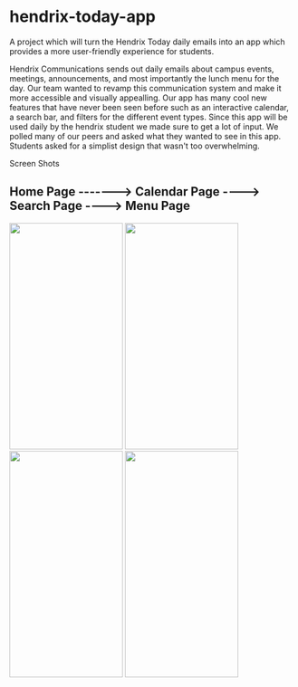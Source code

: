 # hendrix-today-app
A project which will turn the Hendrix Today daily emails into an app which provides a more user-friendly experience for students.

Hendrix Communications sends out daily emails about campus events, meetings, announcements, and most importantly the lunch menu for the day. Our team wanted to revamp this communication system and make it more accessible and visually appealling. Our app has many cool new features that have never been seen before such as an interactive calendar, a search bar, and filters for the different event types. Since this app will be used daily by the hendrix student we made sure to get a lot of input. We polled many of our peers and asked what they wanted to see in this app. Students asked for a simplist design that wasn't too overwhelming. 

Screen Shots



##  Home Page    -------> Calendar Page  ----> Search Page ----> Menu Page
<img src="https://user-images.githubusercontent.com/77701303/206943206-d6d0a443-7dfb-4979-910a-6034d43e2ade.jpg" width="200" height="400"/> <img src="https://user-images.githubusercontent.com/77701303/206943203-39a831a3-cb94-4040-b09a-a7fd60536114.jpg" width="200" height="400"/> <img src="https://user-images.githubusercontent.com/77701303/206943196-257565a1-c729-41f6-b423-eb6f8717068c.jpg" width="200" height="400"/> <img src="https://user-images.githubusercontent.com/77701303/206943192-73326c9d-5efd-487b-bf9e-ce7fc94821ee.jpg" width="200" height="400"/>











